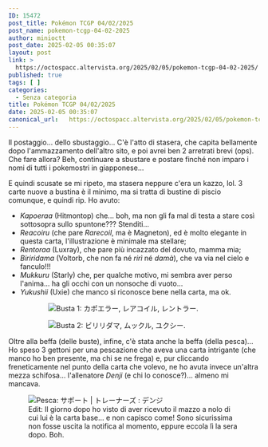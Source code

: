 ```yaml
---
ID: 15472
post_title: Pokémon TCGP 04/02/2025
post_name: pokemon-tcgp-04-02-2025
author: minioctt
post_date: 2025-02-05 00:35:07
layout: post
link: >
  https://octospacc.altervista.org/2025/02/05/pokemon-tcgp-04-02-2025/
published: true
tags: [ ]
categories:
  - Senza categoria
title: Pokémon TCGP 04/02/2025
date: 2025-02-05 00:35:07
canonical_url:   https://octospacc.altervista.org/2025/02/05/pokemon-tcgp-04-02-2025/
---
```

<!-- wp:paragraph -->
<p>Il postaggio... dello sbustaggio... C'è l'atto di stasera, che capita bellamente dopo l'ammazzamento dell'altro sito, e poi avrei ben 2 arretrati brevi (ops). Che fare allora? Beh, continuare a sbustare e postare finché non imparo i nomi di tutti i pokemostri in giapponese...</p>
<!-- /wp:paragraph -->

<!-- wp:paragraph -->
<p>E quindi scusate se mi ripeto, ma stasera neppure c'era un kazzo, lol. 3 carte nuove a bustina è il minimo, ma si tratta di bustine di piscio comunque, e quindi rip. Ho avuto: </p>
<!-- /wp:paragraph -->

<!-- wp:list -->
<ul class="wp-block-list"><!-- wp:list-item -->
<li><em>Kapoeraa</em> (Hitmontop) che... boh, ma non gli fa mal di testa a stare così sottosopra sullo spuntone??? Stenditi...</li>
<!-- /wp:list-item -->

<!-- wp:list-item -->
<li><em>Reacoiru</em> (che pare <em>Rarecoil</em>, ma è Magneton), ed è molto elegante in questa carta, l'illustrazione è minimale ma stellare;</li>
<!-- /wp:list-item -->

<!-- wp:list-item -->
<li><em>Rentoraa</em> (Luxray), che pare più incazzato del dovuto, mamma mia;</li>
<!-- /wp:list-item -->

<!-- wp:list-item -->
<li><em>Biriridama</em> (Voltorb, che non fa né <em>rirì</em> né <em>damà</em>), che va via nel cielo e fanculo!!!</li>
<!-- /wp:list-item -->

<!-- wp:list-item -->
<li><em>Mukkuru</em> (Starly) che, per qualche motivo, mi sembra aver perso l'anima... ha gli occhi con un nonsoche di vuoto...</li>
<!-- /wp:list-item -->

<!-- wp:list-item -->
<li><em>Yukushii</em> (Uxie) che manco si riconosce bene nella carta, ma ok.</li>
<!-- /wp:list-item --></ul>
<!-- /wp:list -->

<!-- wp:paragraph -->
<p></p>
<!-- /wp:paragraph -->

<!-- wp:gallery {"linkTo":"none"} -->
<figure class="wp-block-gallery has-nested-images columns-default is-cropped"><!-- wp:image {"id":15468} -->
<figure class="wp-block-image"><img src="{{site.cdnurl}}/assets/uploads/2025/02/screenshot_2025-02-05-00-01-54-149_jp5038354720825292671-665x1440.jpg" alt="Busta 1: カポエラー, レアコイル, レントラー." class="wp-image-15468"/></figure>
<!-- /wp:image -->

<!-- wp:image {"id":15470} -->
<figure class="wp-block-image"><img src="{{site.cdnurl}}/assets/uploads/2025/02/screenshot_2025-02-05-00-03-25-336_jp7569011916347899439-665x1440.jpg" alt="Busta 2: ビリリダマ, ムックル, ユクシー." class="wp-image-15470"/></figure>
<!-- /wp:image --></figure>
<!-- /wp:gallery -->

<!-- wp:paragraph -->
<p></p>
<!-- /wp:paragraph -->

<!-- wp:paragraph -->
<p>Oltre alla beffa (delle buste), infine, c'è stata anche la beffa (della pesca)... Ho speso 3 gettoni per una pescazione che aveva una carta intrigante (che manco ho ben presente, ma chi se ne frega) e, pur cliccando freneticamente nel punto della carta che volevo, ne ho avuta invece un'altra mezza schifosa... l'allenatore <em>Denji</em> (e chi lo conosce?)... almeno mi mancava.</p>
<!-- /wp:paragraph -->

<!-- wp:paragraph -->
<p></p>
<!-- /wp:paragraph -->

<!-- wp:image {"id":15467,"sizeSlug":"large"} -->
<figure class="wp-block-image size-large"><img src="{{site.cdnurl}}/assets/uploads/2025/02/screenshot_2025-02-05-00-11-50-241_jp7473897682742268474-665x1440.jpg" alt="Pesca: サポート | トレーナーズ : デンジ" class="wp-image-15467"/><figcaption class="wp-element-caption">Edit: Il giorno dopo ho visto di aver ricevuto il mazzo a nolo di cui lui è la carta base... e non capisco come! Sono sicurissima non fosse uscita la notifica al momento, eppure eccola lì la sera dopo. Boh.</figcaption></figure>
<!-- /wp:image -->